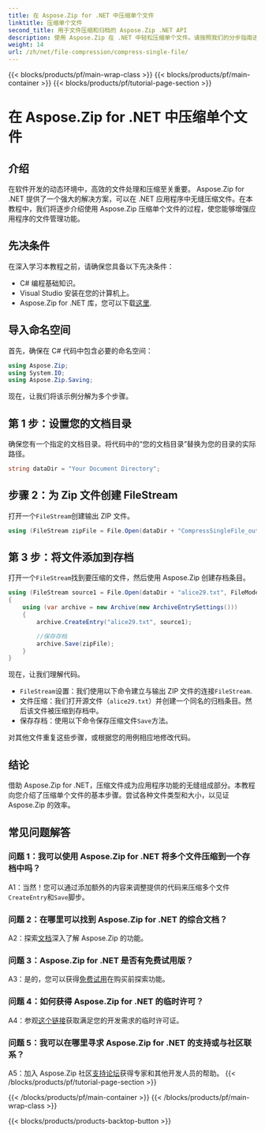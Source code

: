 ```yaml
---
title: 在 Aspose.Zip for .NET 中压缩单个文件
linktitle: 压缩单个文件
second_title: 用于文件压缩和归档的 Aspose.Zip .NET API
description: 使用 Aspose.Zip 在 .NET 中轻松压缩单个文件。请按照我们的分步指南进行高效的文件管理。
weight: 14
url: /zh/net/file-compression/compress-single-file/
---
```


{{< blocks/products/pf/main-wrap-class >}}
{{< blocks/products/pf/main-container >}}
{{< blocks/products/pf/tutorial-page-section >}}

# 在 Aspose.Zip for .NET 中压缩单个文件

## 介绍

在软件开发的动态环境中，高效的文件处理和压缩至关重要。 Aspose.Zip for .NET 提供了一个强大的解决方案，可以在 .NET 应用程序中无缝压缩文件。在本教程中，我们将逐步介绍使用 Aspose.Zip 压缩单个文件的过程，使您能够增强应用程序的文件管理功能。

## 先决条件

在深入学习本教程之前，请确保您具备以下先决条件：

- C# 编程基础知识。
- Visual Studio 安装在您的计算机上。
-  Aspose.Zip for .NET 库，您可以下载[这里](https://releases.aspose.com/zip/net/).

## 导入命名空间

首先，确保在 C# 代码中包含必要的命名空间：

```csharp
using Aspose.Zip;
using System.IO;
using Aspose.Zip.Saving;
```

现在，让我们将该示例分解为多个步骤。

## 第 1 步：设置您的文档目录

确保您有一个指定的文档目录。将代码中的“您的文档目录”替换为您的目录的实际路径。

```csharp
string dataDir = "Your Document Directory";
```

## 步骤 2：为 Zip 文件创建 FileStream

打开一个`FileStream`创建输出 ZIP 文件。

```csharp
using (FileStream zipFile = File.Open(dataDir + "CompressSingleFile_out.zip", FileMode.Create))
```

## 第 3 步：将文件添加到存档

打开一个`FileStream`找到要压缩的文件，然后使用 Aspose.Zip 创建存档条目。

```csharp
using (FileStream source1 = File.Open(dataDir + "alice29.txt", FileMode.Open, FileAccess.Read))
{
    using (var archive = new Archive(new ArchiveEntrySettings()))
    {
        archive.CreateEntry("alice29.txt", source1);

        //保存存档
        archive.Save(zipFile);
    }
}
```

现在，让我们理解代码。

- `FileStream`设置：我们使用以下命令建立与输出 ZIP 文件的连接`FileStream`.
- 文件压缩：我们打开源文件（`alice29.txt`）并创建一个同名的归档条目。然后该文件被压缩到存档中。
- 保存存档：使用以下命令保存压缩文件`Save`方法。

对其他文件重复这些步骤，或根据您的用例相应地修改代码。

## 结论

借助 Aspose.Zip for .NET，压缩文件成为应用程序功能的无缝组成部分。本教程向您介绍了压缩单个文件的基本步骤。尝试各种文件类型和大小，以见证 Aspose.Zip 的效率。

## 常见问题解答

### 问题 1：我可以使用 Aspose.Zip for .NET 将多个文件压缩到一个存档中吗？

A1：当然！您可以通过添加额外的内容来调整提供的代码来压缩多个文件`CreateEntry`和`Save`脚步。

### 问题 2：在哪里可以找到 Aspose.Zip for .NET 的综合文档？

 A2：探索[文档](https://reference.aspose.com/zip/net/)深入了解 Aspose.Zip 的功能。

### 问题 3：Aspose.Zip for .NET 是否有免费试用版？

 A3：是的，您可以获得[免费试用](https://releases.aspose.com/)在购买前探索功能。

### 问题 4：如何获得 Aspose.Zip for .NET 的临时许可？

 A4：参观[这个链接](https://purchase.aspose.com/temporary-license/)获取满足您的开发需求的临时许可证。

### 问题 5：我可以在哪里寻求 Aspose.Zip for .NET 的支持或与社区联系？

 A5：加入 Aspose.Zip 社区[支持论坛](https://forum.aspose.com/c/zip/37)获得专家和其他开发人员的帮助。
{{< /blocks/products/pf/tutorial-page-section >}}

{{< /blocks/products/pf/main-container >}}
{{< /blocks/products/pf/main-wrap-class >}}

{{< blocks/products/products-backtop-button >}}
